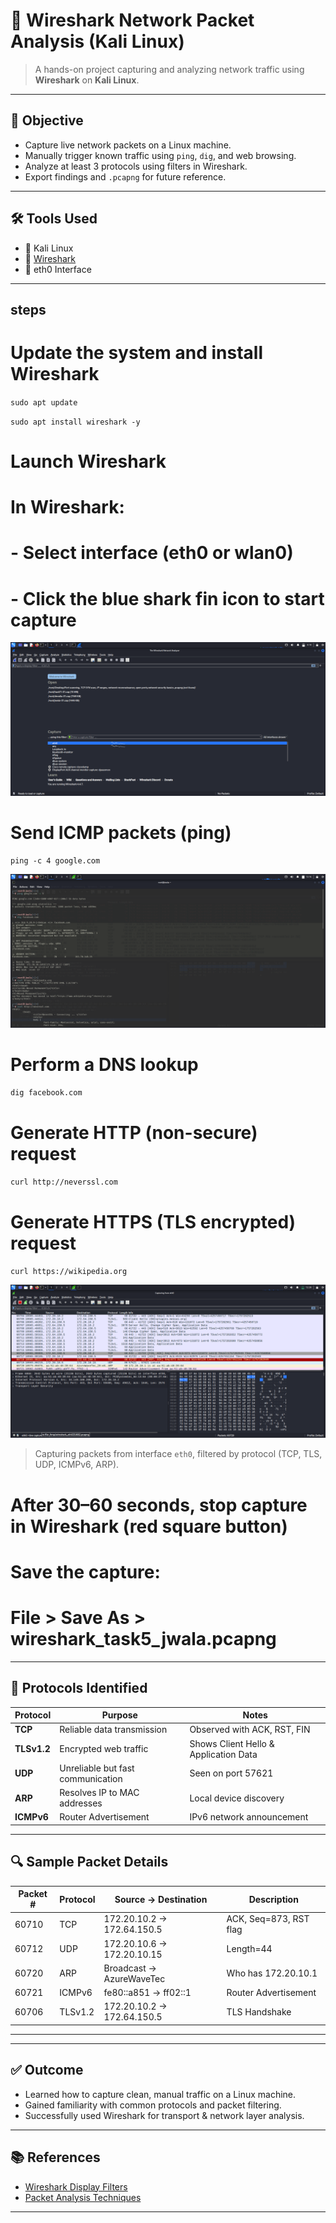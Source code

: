# 🧪 Wireshark Network Packet Analysis (Kali Linux)

> A hands-on project capturing and analyzing network traffic using **Wireshark** on **Kali Linux**.

---

## 📌 Objective

- Capture live network packets on a Linux machine.
- Manually trigger known traffic using `ping`, `dig`, and web browsing.
- Analyze at least 3 protocols using filters in Wireshark.
- Export findings and `.pcapng` for future reference.

---

## 🛠 Tools Used

- 🐧 Kali Linux
- 🧪 [Wireshark](https://www.wireshark.org/)
- 📡 eth0 Interface

---

## steps
# Update the system and install Wireshark

`sudo apt update`

`sudo apt install wireshark -y`

# Launch Wireshark

# In Wireshark:
# - Select interface (eth0 or wlan0)
# - Click the blue shark fin icon to start capture

![image alt](https://github.com/devalla-jwala/Task-5-Capture-and-Analyze-Network-Traffic-Using-Wireshark.Elevate-Labs/blob/8a4dce4bfeb317c1d14f6d1b2ab9b7245c7ee32d/2.png)

# Send ICMP packets (ping)
`ping -c 4 google.com`

![image alt](https://github.com/devalla-jwala/Task-5-Capture-and-Analyze-Network-Traffic-Using-Wireshark.Elevate-Labs/blob/8a4dce4bfeb317c1d14f6d1b2ab9b7245c7ee32d/.Filter%20captured%20packets%20by%20protocol.png)

# Perform a DNS lookup
`dig facebook.com`

# Generate HTTP (non-secure) request
`curl http://neverssl.com`

# Generate HTTPS (TLS encrypted) request
`curl https://wikipedia.org`

![image alt](https://github.com/devalla-jwala/Task-5-Capture-and-Analyze-Network-Traffic-Using-Wireshark.Elevate-Labs/blob/8a4dce4bfeb317c1d14f6d1b2ab9b7245c7ee32d/3.png)

> Capturing packets from interface `eth0`, filtered by protocol (TCP, TLS, UDP, ICMPv6, ARP).

# After 30–60 seconds, stop capture in Wireshark (red square button)

# Save the capture:
# File > Save As > wireshark_task5_jwala.pcapng
---

## 🎯 Protocols Identified

| Protocol   | Purpose                          | Notes |
|------------|----------------------------------|-------|
| **TCP**    | Reliable data transmission       | Observed with ACK, RST, FIN |
| **TLSv1.2**| Encrypted web traffic            | Shows Client Hello & Application Data |
| **UDP**    | Unreliable but fast communication| Seen on port 57621 |
| **ARP**    | Resolves IP to MAC addresses     | Local device discovery |
| **ICMPv6** | Router Advertisement             | IPv6 network announcement |

---

## 🔍 Sample Packet Details

| Packet # | Protocol | Source → Destination | Description |
|----------|----------|----------------------|-------------|
| 60710    | TCP      | 172.20.10.2 → 172.64.150.5 | ACK, Seq=873, RST flag |
| 60712    | UDP      | 172.20.10.6 → 172.20.10.15 | Length=44 |
| 60720    | ARP      | Broadcast → AzureWaveTec   | Who has 172.20.10.1 |
| 60721    | ICMPv6   | fe80::a851 → ff02::1       | Router Advertisement |
| 60706    | TLSv1.2  | 172.20.10.2 → 172.64.150.5 | TLS Handshake |

---


---

## ✅ Outcome

- Learned how to capture clean, manual traffic on a Linux machine.
- Gained familiarity with common protocols and packet filtering.
- Successfully used Wireshark for transport & network layer analysis.

---

## 📚 References

- [Wireshark Display Filters](https://wiki.wireshark.org/DisplayFilters)
- [Packet Analysis Techniques](https://wiki.wireshark.org/PacketAnalysis)

---
